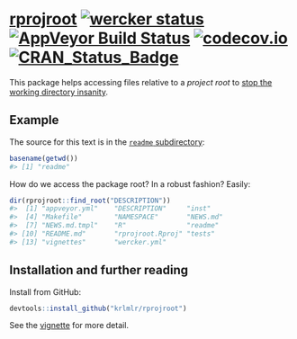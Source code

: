 <!-- README.md is generated from README.Rmd. Please edit that file -->
[rprojroot](https://krlmlr.github.io/rprojroot) [![wercker status](https://app.wercker.com/status/c4dfa136cd78514514e259cc388e880c/s/master "wercker status")](https://app.wercker.com/project/bykey/c4dfa136cd78514514e259cc388e880c) [![AppVeyor Build Status](https://ci.appveyor.com/api/projects/status/github/krlmlr/rprojroot?branch=master&type=svg)](https://ci.appveyor.com/project/krlmlr/rprojroot) [![codecov.io](https://codecov.io/github/krlmlr/rprojroot/coverage.svg?branch=master)](https://codecov.io/github/krlmlr/rprojroot?branch=master) [![CRAN\_Status\_Badge](http://www.r-pkg.org/badges/version/rprojroot)](https://cran.r-project.org/package=rprojroot)
======================================================================================================================================================================================================================================================================================================================================================================================================================================================================================================================================================================================================================================================================================

This package helps accessing files relative to a *project root* to [stop the working directory insanity](https://gist.github.com/jennybc/362f52446fe1ebc4c49f).

Example
-------

The source for this text is in the [`readme` subdirectory](https://github.com/krlmlr/rprojroot/tree/master/readme):

``` r
basename(getwd())
#> [1] "readme"
```

How do we access the package root? In a robust fashion? Easily:

``` r
dir(rprojroot::find_root("DESCRIPTION"))
#>  [1] "appveyor.yml"    "DESCRIPTION"     "inst"           
#>  [4] "Makefile"        "NAMESPACE"       "NEWS.md"        
#>  [7] "NEWS.md.tmpl"    "R"               "readme"         
#> [10] "README.md"       "rprojroot.Rproj" "tests"          
#> [13] "vignettes"       "wercker.yml"
```

Installation and further reading
--------------------------------

Install from GitHub:

``` r
devtools::install_github("krlmlr/rprojroot")
```

See the [vignette](http://krlmlr.github.io/rprojroot/vignettes/rprojroot.html) for more detail.
